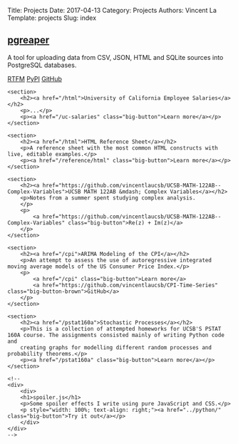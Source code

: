 Title: Projects
Date: 2017-04-13
Category: Projects
Authors: Vincent La
Template: projects
Slug: index

<div id="projects" class="grid-container-nx3">
    <section>
        <h2><a href="https://github.com/vincentlaucsb/pgreaper">pgreaper</a></h2>
        <p>A tool for uploading data from CSV, JSON, HTML and SQLite sources into PostgreSQL databases.</p>
        <p>
            <a href="/pgreaper" class="big-button">RTFM</a>
            <a href="" class="big-button">PyPI</a>
            <a href="https://github.com/vincentlaucsb/pgreaper" class="big-button-brown">GitHub</a></p>
    </section>

    <section>
        <h2><a href="/html">University of California Employee Salaries</a></h2>
        <p>...</p>
        <p><a href="/uc-salaries" class="big-button">Learn more</a></p>
    </section>
    
    <section>
        <h2><a href="/html">HTML Reference Sheet</a></h2>
        <p>A reference sheet with the most common HTML constructs with live, editable examples.</p>
        <p><a href="/reference/html" class="big-button">Learn more</a></p>
    </section>
    
    <section>
        <h2><a href="https://github.com/vincentlaucsb/UCSB-MATH-122AB--Complex-Variables">UCSB MATH 122AB &mdash; Complex Variables</a></h2>
        <p>Notes from a summer spent studying complex analysis.
        </p>
        <p>
            <a href="https://github.com/vincentlaucsb/UCSB-MATH-122AB--Complex-Variables" class="big-button">Re(z) + Im(z)</a>
        </p>
    </section>
    
    <section>
        <h2><a href="/cpi">ARIMA Modeling of the CPI</a></h2>
        <p>An attempt to assess the use of autoregressive integrated moving average models of the US Consumer Price Index.</p>
        <p>
            <a href="/cpi" class="big-button">Learn more</a>
            <a href="https://github.com/vincentlaucsb/CPI-Time-Series" class="big-button-brown">GitHub</a>
        </p>
    </section>
        
    <section>
        <h2><a href="/pstat160a">Stochastic Processes</a></h2>
        <p>This is a collection of attempted homeworks for UCSB'S PSTAT 160A course. The assignments consisted mainly of writing Python code and 
        creating graphs for modelling different random processes and probability theorems.</p>
        <p><a href="/pstat160a" class="big-button">Learn more</a></p>
    </section>
    
    <!--
    <div>
        <div>
        <h1>spoiler.js</h1>
        <p>Some spoiler effects I write using pure JavaScript and CSS.</p>
        <p style="width: 100%; text-align: right;"><a href="../python/" class="big-button">Try it out</a></p>
        </div>
    </div>
    -->
</div>